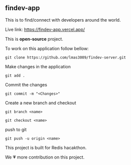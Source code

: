 ## findev-app
This is to find/connect with developers around the world.

Live link: https://findev-app.vercel.app/

This is **open-source** project.

To work on this application follow bellow:

```
git clone https://github.com/lmas3009/findev-server.git
```

Make changes in the application

```
git add .
```

Commit the changes

```
git commit -m "<Changes>"
```

Create a new branch and checkout

```
git branch <name>

git checkout <name>
```

push to git

```
git push -u origin <name>
```

This project is built for Redis hacakthon.

We 💗 more contribution on this project.
